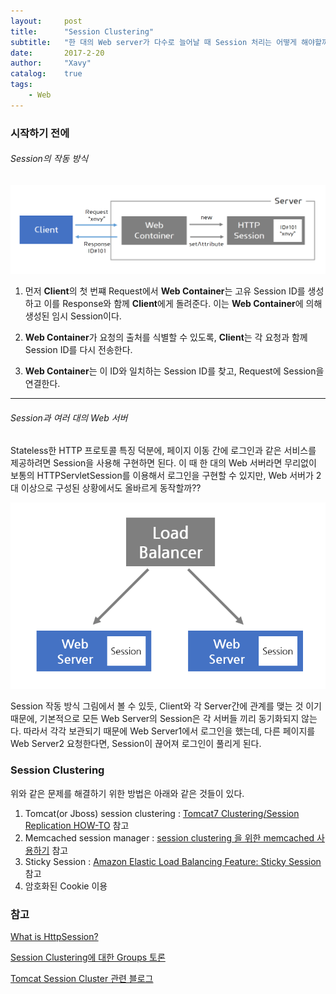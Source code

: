 ```yaml
---
layout:     post
title:      "Session Clustering"
subtitle:   "한 대의 Web server가 다수로 늘어날 때 Session 처리는 어떻게 해야할까?"
date:       2017-2-20
author:     "Xavy"
catalog:    true
tags:
    - Web
---
```


### 시작하기 전에

###### Session의 작동 방식

<img class="shadow" src="/img/my-post/20170220_session_clustering/what_is_session.PNG" alt="what is session">

1. 먼저 **Client**의 첫 번쨰 Request에서 **Web Container**는 고유 Session ID를 생성하고 이를 Response와 함께 **Client**에게 돌려준다. 이는 **Web Container**에 의해 생성된 임시 Session이다.

2. **Web Container**가 요청의 출처를 식별할 수 있도록, **Client**는 각 요청과 함께 Session ID를 다시 전송한다.

3. **Web Container**는 이 ID와 일치하는 Session ID를 찾고, Request에 Session을 연결한다.

- - -

###### Session과 여러 대의 Web 서버

Stateless한 HTTP 프로토콜 특징 덕분에, 페이지 이동 간에 로그인과 같은 서비스를 제공하려면 Session을 사용해 구현하면 된다. 이 때 한 대의 Web 서버라면 무리없이 보통의 HTTPServletSession를 이용해서 로그인을 구현할 수 있지만, Web 서버가 2대 이상으로 구성된 상황에서도 올바르게 동작할까??

<img class="shadow" alt="session clustering" src="/img/my-post/20170220_session_clustering/load_balancer.PNG" alt="load balancer" >

Session 작동 방식 그림에서 볼 수 있듯, Client와 각 Server간에 관계를 맺는 것 이기 때문에, 기본적으로 모든 Web Server의 Session은 각 서버들 끼리 동기화되지 않는다. 따라서 각각 보관되기 때문에 Web Server1에서 로그인을 했는데, 다른 페이지를 Web Server2 요청한다면, Session이 끊어져 로그인이 풀리게 된다.

### Session Clustering

위와 같은 문제를 해결하기 위한 방법은 아래와 같은 것들이 있다.

1. Tomcat(or Jboss) session clustering : [Tomcat7 Clustering/Session Replication HOW-TO](https://tomcat.apache.org/tomcat-7.0-doc/cluster-howto.html) 참고
2. Memcached session manager : [session clustering 을 위한 memcached 사용하기](http://hskimsky.tistory.com/3) 참고
3. Sticky Session : [Amazon Elastic Load Balancing Feature: Sticky Session](https://aws.amazon.com/ko/blogs/aws/new-elastic-load-balancing-feature-sticky-sessions/) 참고
4. 암호화된 Cookie 이용


### 참고
[What is HttpSession?](http://www.studytonight.com/servlet/httpsession.php)

[Session Clustering에 대한 Groups 토론](https://groups.google.com/forum/#!topic/ksug/6ZA6hDJOdKA)

[Tomcat Session Cluster 관련 블로그](http://sarc.io/index.php/tomcat/111-tomcat-session-cluster-1)

